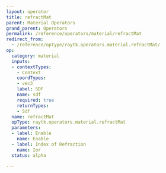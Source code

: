 ```yaml
---
layout: operator
title: refractMat
parent: Material Operators
grand_parent: Operators
permalink: /reference/operators/material/refractMat
redirect_from:
  - /reference/opType/raytk.operators.material.refractMat/
op:
  category: material
  inputs:
  - contextTypes:
    - Context
    coordTypes:
    - vec3
    label: SDF
    name: sdf
    required: true
    returnTypes:
    - Sdf
  name: refractMat
  opType: raytk.operators.material.refractMat
  parameters:
  - label: Enable
    name: Enable
  - label: Index of Refraction
    name: Ior
  status: alpha

---
```

